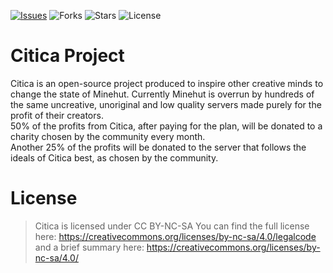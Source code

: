 [![Issues](https://img.shields.io/github/issues/colton-boi/Citica)](https://github.com/colton-boi/Citica/issues) ![Forks](https://img.shields.io/github/forks/colton-boi/Citica) ![Stars](https://img.shields.io/github/stars/colton-boi/Citica) ![License](https://img.shields.io/github/license/colton-boi/Citica?style=for-the-badge)

# Citica Project
Citica is an open-source project produced to inspire other creative minds to change the state of Minehut. Currently Minehut is overrun by hundreds of the same uncreative, unoriginal and low quality servers made purely for the profit of their creators.  
50% of the profits from Citica, after paying for the plan, will be donated to a charity chosen by the community every month.  
Another 25% of the profits will be donated to the server that follows the ideals of Citica best, as chosen by the community.  

# License
> Citica is licensed under CC BY-NC-SA
> You can find the full license here:
> https://creativecommons.org/licenses/by-nc-sa/4.0/legalcode
> and a brief summary here:
> https://creativecommons.org/licenses/by-nc-sa/4.0/